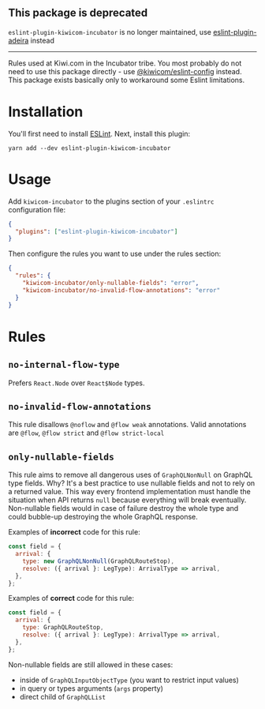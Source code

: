 ## This package is deprecated

`eslint-plugin-kiwicom-incubator` is no longer maintained, use [eslint-plugin-adeira](https://www.npmjs.com/package/eslint-plugin-adeira) instead

---

Rules used at Kiwi.com in the Incubator tribe. You most probably do not need to use this package directly - use [@kiwicom/eslint-config](https://www.npmjs.com/package/@kiwicom/eslint-config) instead. This package exists basically only to workaround some Eslint limitations.

# Installation

You'll first need to install [ESLint](http://eslint.org). Next, install this plugin:

```
yarn add --dev eslint-plugin-kiwicom-incubator
```

# Usage

Add `kiwicom-incubator` to the plugins section of your `.eslintrc` configuration file:

```json
{
  "plugins": ["eslint-plugin-kiwicom-incubator"]
}
```

Then configure the rules you want to use under the rules section:

```json
{
  "rules": {
    "kiwicom-incubator/only-nullable-fields": "error",
    "kiwicom-incubator/no-invalid-flow-annotations": "error"
  }
}
```

# Rules

## `no-internal-flow-type`

Prefers `React.Node` over `React$Node` types.

## `no-invalid-flow-annotations`

This rule disallows `@noflow` and `@flow weak` annotations. Valid annotations are `@flow`, `@flow strict` and `@flow strict-local`

## `only-nullable-fields`

This rule aims to remove all dangerous uses of `GraphQLNonNull` on GraphQL type fields. Why? It's a best practice to use nullable fields and not to rely on a returned value. This way every frontend implementation must handle the situation when API returns `null` because everything will break eventually. Non-nullable fields would in case of failure destroy the whole type and could bubble-up destroying the whole GraphQL response.

Examples of **incorrect** code for this rule:

```js
const field = {
  arrival: {
    type: new GraphQLNonNull(GraphQLRouteStop),
    resolve: ({ arrival }: LegType): ArrivalType => arrival,
  },
};
```

Examples of **correct** code for this rule:

```js
const field = {
  arrival: {
    type: GraphQLRouteStop,
    resolve: ({ arrival }: LegType): ArrivalType => arrival,
  },
};
```

Non-nullable fields are still allowed in these cases:

- inside of `GraphQLInputObjectType` (you want to restrict input values)
- in query or types arguments (`args` property)
- direct child of `GraphQLList`
